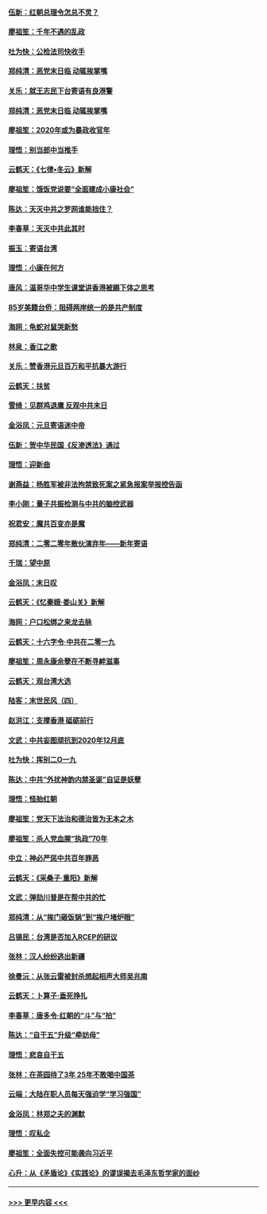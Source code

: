 #### [伍新：红朝总理令怎总不灵？](../pages/nsc993/n11770813.md?t=01061911) 
#### [廖祖笙：千年不遇的乱政](../pages/nsc993/n11770373.md?t=01061911) 
#### [吐为快：公检法司快收手](../pages/nsc993/n11770359.md?t=01061911) 
#### [郑纯清：恶党末日临 动辄挨掌嘴](../pages/nsc993/n11769912.md?t=01061911) 
#### [关乐：就王志民下台寄语有良港警](../pages/nsc993/n11769903.md?t=01061911) 
#### [郑纯清：恶党末日临 动辄挨掌嘴](../pages/nsc993/n11769356.md?t=01061911) 
#### [廖祖笙：2020年或为暴政收官年](../pages/nsc993/n11768216.md?t=01061911) 
#### [理悟：别当郎中当推手](../pages/nsc993/n11768243.md?t=01061911) 
#### [云鹤天：《七律▪冬云》新解](../pages/nsc993/n11768204.md?t=01061911) 
#### [廖祖笙：饿饭党说要“全面建成小康社会”](../pages/nsc993/n11767482.md?t=01061911) 
#### [陈达：天灭中共之罗网谁能挡住？](../pages/nsc993/n11767465.md?t=01061911) 
#### [李春草：天灭中共此其时](../pages/nsc993/n11767452.md?t=01061911) 
#### [振玉：寄语台湾](../pages/nsc993/n11767432.md?t=01061911) 
#### [理悟：小康在何方](../pages/nsc993/n11767394.md?t=01061911) 
#### [唐风：温哥华中学生课堂讲香港被踢下体之思考](../pages/nsc993/n11766848.md?t=01061911) 
#### [85岁美籍台侨：阻碍两岸统一的是共产制度](../pages/nsc993/n11765043.md?t=01061911) 
#### [海网：龟蛇对鼠哭新愁](../pages/nsc993/n11764895.md?t=01061911) 
#### [林泉：香江之歌](../pages/nsc993/n11764415.md?t=01061911) 
#### [关乐：赞香港元旦百万和平抗暴大游行](../pages/nsc993/n11764382.md?t=01061911) 
#### [云鹤天：扶贫](../pages/nsc993/n11764245.md?t=01061911) 
#### [雪绮：见群鸡退鹰  反观中共末日](../pages/nsc993/n11762112.md?t=01061911) 
#### [金浴凤：元旦寄语迷中帝](../pages/nsc993/n11761788.md?t=01061911) 
#### [伍新：贺中华民国《反渗透法》通过](../pages/nsc993/n11761994.md?t=01061911) 
#### [理悟：迎新曲](../pages/nsc993/n11761152.md?t=01061911) 
#### [谢燕益：杨胜军被非法拘禁致死案之紧急报案举报控告函](../pages/nsc993/n11756134.md?t=01061911) 
#### [李小刚：量子共振检测与中共的脑控武器](../pages/nsc993/n11754518.md?t=01061911) 
#### [祝君安：魔共百变亦是魔](../pages/nsc993/n11754469.md?t=01061911) 
#### [郑纯清：二零二零年散伙演弃年——新年寄语](../pages/nsc993/n11754195.md?t=01061911) 
#### [千瑞：望中原](../pages/nsc993/n11754159.md?t=01061911) 
#### [金浴凤：末日叹](../pages/nsc993/n11752359.md?t=01061911) 
#### [云鹤天：《忆秦娥‧娄山关》新解](../pages/nsc993/n11752348.md?t=01061911) 
#### [海网：户口松绑之来龙去脉](../pages/nsc993/n11752328.md?t=01061911) 
#### [云鹤天：十六字令‧中共在二零一九](../pages/nsc993/n11752305.md?t=01061911) 
#### [廖祖笙：周永康余孽在不断寻衅滋事](../pages/nsc993/n11751013.md?t=01061911) 
#### [云鹤天：观台湾大选](../pages/nsc993/n11751007.md?t=01061911) 
#### [陆客：末世民风（四）](../pages/nsc993/n11749203.md?t=01061911) 
#### [赵洪江：支撑香港 砥砺前行](../pages/nsc993/n11748482.md?t=01061911) 
#### [文武：中共妄图顽抗到2020年12月底](../pages/nsc993/n11748446.md?t=01061911) 
#### [吐为快：挥别二O一九](../pages/nsc993/n11748411.md?t=01061911) 
#### [陈达：中共“外扰神韵内禁圣诞”自证是妖孽](../pages/nsc993/n11748226.md?t=01061911) 
#### [理悟：怪胎红朝](../pages/nsc993/n11748206.md?t=01061911) 
#### [廖祖笙：党天下法治和德治皆为无本之木](../pages/nsc993/n11748135.md?t=01061911) 
#### [廖祖笙：杀人党血腥“执政”70年](../pages/nsc993/n11745144.md?t=01061911) 
#### [中立：神必严惩中共百年罪恶](../pages/nsc993/n11744970.md?t=01061911) 
#### [云鹤天：《采桑子‧重阳》新解](../pages/nsc993/n11744948.md?t=01061911) 
#### [文武：弹劾川普是在帮中共的忙](../pages/nsc993/n11744758.md?t=01061911) 
#### [郑纯清：从“挨门砸饭锅”到“挨户堵炉眼”](../pages/nsc993/n11744745.md?t=01061911) 
#### [吕锡民：台湾是否加入RCEP的研议](../pages/nsc993/n11744701.md?t=01061911) 
#### [张林：汉人纷纷逃出新疆](../pages/nsc993/n11743530.md?t=01061911) 
#### [徐曼沅：从张云雷被封杀想起相声大师吴兆南](../pages/nsc993/n11741816.md?t=01061911) 
#### [云鹤天：卜算子‧垂死挣扎](../pages/nsc993/n11739956.md?t=01061911) 
#### [李春草：唐多令‧红朝的“斗”与“拍”](../pages/nsc993/n11739830.md?t=01061911) 
#### [陈达：“自干五”升级“牵妨母”](../pages/nsc993/n11739724.md?t=01061911) 
#### [理悟：悲哀自干五](../pages/nsc993/n11739547.md?t=01061911) 
#### [张林：在茶园待了3年 25年不敢喝中国茶](../pages/nsc993/n11739240.md?t=01061911) 
#### [云端：大陆在职人员每天强迫学“学习强国”](../pages/nsc993/n11738735.md?t=01061911) 
#### [金浴凤：林郑之夫的渊默](../pages/nsc993/n11737735.md?t=01061911) 
#### [理悟：叹私企](../pages/nsc993/n11737715.md?t=01061911) 
#### [廖祖笙：全面失控可能袭向习近平](../pages/nsc993/n11737704.md?t=01061911) 
#### [心升：从《矛盾论》《实践论》的谬误揭去毛泽东哲学家的面纱](../pages/nsc993/n11736962.md?t=01061911) 

----
#### [ >>> 更早内容 <<< ](../indexes/nsc993-earlier.md)

